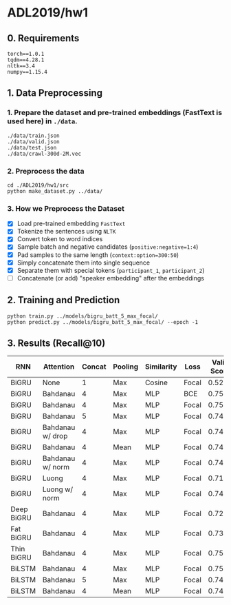 # ADL2019/hw1

## 0. Requirements
```
torch==1.0.1
tqdm==4.28.1
nltk==3.4
numpy==1.15.4
```

## 1. Data Preprocessing
### 1. Prepare the dataset and pre-trained embeddings (FastText is used here) in `./data`.
```
./data/train.json
./data/valid.json
./data/test.json
./data/crawl-300d-2M.vec
```

### 2. Preprocess the data
```
cd ./ADL2019/hw1/src
python make_dataset.py ../data/
```

### 3. How we Preprocess the Dataset
- [x] Load pre-trained embedding `FastText`
- [x] Tokenize the sentences using `NLTK`
- [x] Convert token to word indices
- [x] Sample batch and negative candidates (`positive:negative=1:4`)
- [x] Pad samples to the same length (`context:option=300:50`)
- [x] Simply concatenate them into single sequence
- [x] Separate them with special tokens (`participant_1`, `participant_2`)
- [ ] Concatenate (or add) "speaker embedding" after the embeddings

## 2. Training and Prediction
```
python train.py ../models/bigru_batt_5_max_focal/
python predict.py ../models/bigru_batt_5_max_focal/ --epoch -1
```

## 3. Results (Recall@10)

| RNN | Attention | Concat | Pooling | Similarity | Loss | Valid Score | Test Score | 
| --- | --------- | ------ | ------- | ---------- | ---- | ----------- | ---------- |
| BiGRU      | None             | 1 | Max  | Cosine | Focal | 0.5202 | 9.76666 |
| BiGRU      | Bahdanau         | 4 | Max  | MLP | BCE   | 0.7512 | 9.36666 |
| BiGRU      | Bahdanau         | 4 | Max  | MLP | Focal | 0.7524 | 9.35333 |
| BiGRU      | Bahdanau         | 5 | Max  | MLP | Focal | 0.7466 | 9.43333 |
| BiGRU      | Bahdanau w/ drop | 4 | Max  | MLP | Focal | 0.7458 | 9.41333 |
| BiGRU      | Bahdanau         | 4 | Mean | MLP | Focal | 0.7474 | 9.40000 |
| BiGRU      | Bahdanau w/ norm | 4 | Max  | MLP | Focal | 0.7458 | 9.42666 |
| BiGRU      | Luong            | 4 | Max  | MLP | Focal | 0.7162 | 9.48666 |
| BiGRU      | Luong w/ norm    | 4 | Max  | MLP | Focal | 0.7418 | 9.41333 |
| Deep BiGRU | Bahdanau         | 4 | Max  | MLP | Focal | 0.7286 | 9.40666 |
| Fat BiGRU  | Bahdanau         | 4 | Max  | MLP | Focal | 0.7354 | 9.46000 |
| Thin BiGRU  | Bahdanau         | 4 | Max  | MLP | Focal | 0.7516 | 9.43333 |
| BiLSTM     | Bahdanau         | 4 | Max  | MLP | Focal | 0.7522 | 9.37333 |
| BiLSTM     | Bahdanau         | 5 | Max  | MLP | Focal | 0.7490 | 9.43333 |
| BiLSTM     | Bahdanau         | 4 | Mean | MLP | Focal | 0.7426 | 9.40666 |